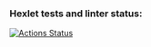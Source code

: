 ### Hexlet tests and linter status:
[![Actions Status](https://github.com/silentlyexisting/java-project-lvl1/workflows/hexlet-check/badge.svg)](https://github.com/silentlyexisting/java-project-lvl1/actions)